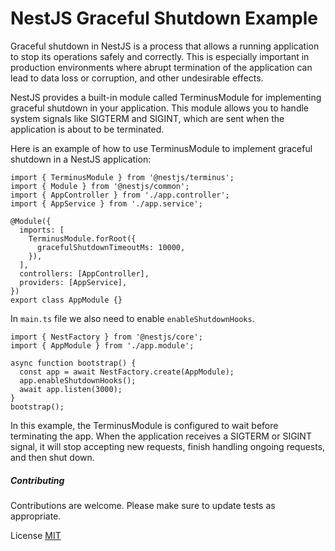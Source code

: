 # NestJS Graceful Shutdown Example
Graceful shutdown in NestJS is a process that allows a running application to stop its operations safely and correctly. This is especially important in production environments where abrupt termination of the application can lead to data loss or corruption, and other undesirable effects.

NestJS provides a built-in module called TerminusModule for implementing graceful shutdown in your application. This module allows you to handle system signals like SIGTERM and SIGINT, which are sent when the application is about to be terminated.

Here is an example of how to use TerminusModule to implement graceful shutdown in a NestJS application:

```
import { TerminusModule } from '@nestjs/terminus';
import { Module } from '@nestjs/common';
import { AppController } from './app.controller';
import { AppService } from './app.service';

@Module({
  imports: [
    TerminusModule.forRoot({
      gracefulShutdownTimeoutMs: 10000,
    }),
  ],
  controllers: [AppController],
  providers: [AppService],
})
export class AppModule {}
```
In `main.ts` file we also need to enable `enableShutdownHooks`.

```
import { NestFactory } from '@nestjs/core';
import { AppModule } from './app.module';

async function bootstrap() {
  const app = await NestFactory.create(AppModule);
  app.enableShutdownHooks();
  await app.listen(3000);
}
bootstrap();
```

In this example, the TerminusModule is configured to wait before terminating the app. When the application receives a SIGTERM or SIGINT signal, it will stop accepting new requests, finish handling ongoing requests, and then shut down.

##### Contributing
Contributions are welcome. Please make sure to update tests as appropriate.

License
[MIT](https://choosealicense.com/licenses/mit/)